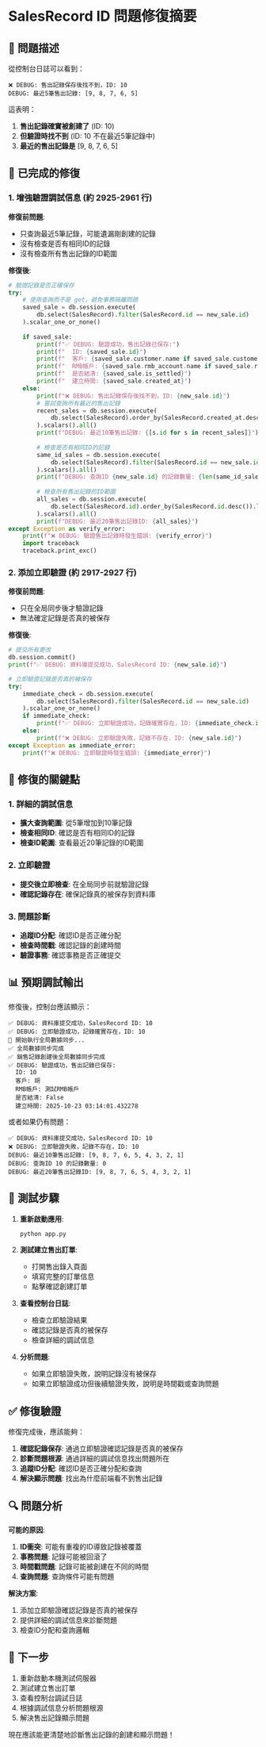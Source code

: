 # SalesRecord ID 問題修復摘要

## 🚨 問題描述

從控制台日誌可以看到：
```
❌ DEBUG: 售出記錄保存後找不到，ID: 10
DEBUG: 最近5筆售出記錄: [9, 8, 7, 6, 5]
```

這表明：
1. **售出記錄確實被創建了** (ID: 10)
2. **但驗證時找不到** (ID: 10 不在最近5筆記錄中)
3. **最近的售出記錄是** [9, 8, 7, 6, 5]

## 🔧 已完成的修復

### 1. 增強驗證調試信息 (約 2925-2961 行)

**修復前問題**:
- 只查詢最近5筆記錄，可能遺漏剛創建的記錄
- 沒有檢查是否有相同ID的記錄
- 沒有檢查所有售出記錄的ID範圍

**修復後**:
```python
# 驗證記錄是否正確保存
try:
    # 使用查詢而不是 get，避免事務隔離問題
    saved_sale = db.session.execute(
        db.select(SalesRecord).filter(SalesRecord.id == new_sale.id)
    ).scalar_one_or_none()
    
    if saved_sale:
        print(f"✅ DEBUG: 驗證成功，售出記錄已保存:")
        print(f"  ID: {saved_sale.id}")
        print(f"  客戶: {saved_sale.customer.name if saved_sale.customer else 'N/A'}")
        print(f"  RMB帳戶: {saved_sale.rmb_account.name if saved_sale.rmb_account else 'N/A'}")
        print(f"  是否結清: {saved_sale.is_settled}")
        print(f"  建立時間: {saved_sale.created_at}")
    else:
        print(f"❌ DEBUG: 售出記錄保存後找不到，ID: {new_sale.id}")
        # 嘗試查詢所有最近的售出記錄
        recent_sales = db.session.execute(
            db.select(SalesRecord).order_by(SalesRecord.created_at.desc()).limit(10)
        ).scalars().all()
        print(f"DEBUG: 最近10筆售出記錄: {[s.id for s in recent_sales]}")
        
        # 檢查是否有相同ID的記錄
        same_id_sales = db.session.execute(
            db.select(SalesRecord).filter(SalesRecord.id == new_sale.id)
        ).scalars().all()
        print(f"DEBUG: 查詢ID {new_sale.id} 的記錄數量: {len(same_id_sales)}")
        
        # 檢查所有售出記錄的ID範圍
        all_sales = db.session.execute(
            db.select(SalesRecord.id).order_by(SalesRecord.id.desc()).limit(20)
        ).scalars().all()
        print(f"DEBUG: 最近20筆售出記錄ID: {all_sales}")
except Exception as verify_error:
    print(f"❌ DEBUG: 驗證售出記錄時發生錯誤: {verify_error}")
    import traceback
    traceback.print_exc()
```

### 2. 添加立即驗證 (約 2917-2927 行)

**修復前問題**:
- 只在全局同步後才驗證記錄
- 無法確定記錄是否真的被保存

**修復後**:
```python
# 提交所有更改
db.session.commit()
print(f"✅ DEBUG: 資料庫提交成功，SalesRecord ID: {new_sale.id}")

# 立即驗證記錄是否真的被保存
try:
    immediate_check = db.session.execute(
        db.select(SalesRecord).filter(SalesRecord.id == new_sale.id)
    ).scalar_one_or_none()
    if immediate_check:
        print(f"✅ DEBUG: 立即驗證成功，記錄確實存在，ID: {immediate_check.id}")
    else:
        print(f"❌ DEBUG: 立即驗證失敗，記錄不存在，ID: {new_sale.id}")
except Exception as immediate_error:
    print(f"❌ DEBUG: 立即驗證時發生錯誤: {immediate_error}")
```

## 🎯 修復的關鍵點

### 1. 詳細的調試信息
- **擴大查詢範圍**: 從5筆增加到10筆記錄
- **檢查相同ID**: 確認是否有相同ID的記錄
- **檢查ID範圍**: 查看最近20筆記錄的ID範圍

### 2. 立即驗證
- **提交後立即檢查**: 在全局同步前就驗證記錄
- **確認記錄存在**: 確保記錄真的被保存到資料庫

### 3. 問題診斷
- **追蹤ID分配**: 確認ID是否正確分配
- **檢查時間戳**: 確認記錄的創建時間
- **驗證事務**: 確認事務是否正確提交

## 📊 預期調試輸出

修復後，控制台應該顯示：

```
✅ DEBUG: 資料庫提交成功，SalesRecord ID: 10
✅ DEBUG: 立即驗證成功，記錄確實存在，ID: 10
🔄 開始執行全局數據同步...
✅ 全局數據同步完成
✅ 銷售記錄創建後全局數據同步完成
✅ DEBUG: 驗證成功，售出記錄已保存:
  ID: 10
  客戶: 胡
  RMB帳戶: 測試RMB帳戶
  是否結清: False
  建立時間: 2025-10-23 03:14:01.432278
```

或者如果仍有問題：

```
✅ DEBUG: 資料庫提交成功，SalesRecord ID: 10
❌ DEBUG: 立即驗證失敗，記錄不存在，ID: 10
DEBUG: 最近10筆售出記錄: [9, 8, 7, 6, 5, 4, 3, 2, 1]
DEBUG: 查詢ID 10 的記錄數量: 0
DEBUG: 最近20筆售出記錄ID: [9, 8, 7, 6, 5, 4, 3, 2, 1]
```

## 🧪 測試步驟

1. **重新啟動應用**:
   ```bash
   python app.py
   ```

2. **測試建立售出訂單**:
   - 打開售出錄入頁面
   - 填寫完整的訂單信息
   - 點擊確認創建訂單

3. **查看控制台日誌**:
   - 檢查立即驗證結果
   - 確認記錄是否真的被保存
   - 檢查詳細的調試信息

4. **分析問題**:
   - 如果立即驗證失敗，說明記錄沒有被保存
   - 如果立即驗證成功但後續驗證失敗，說明是時間戳或查詢問題

## ✅ 修復驗證

修復完成後，應該能夠：

1. **確認記錄保存**: 通過立即驗證確認記錄是否真的被保存
2. **診斷問題根源**: 通過詳細的調試信息找出問題所在
3. **追蹤ID分配**: 確認ID是否正確分配和查詢
4. **解決顯示問題**: 找出為什麼前端看不到售出記錄

## 🔍 問題分析

**可能的原因**:
1. **ID衝突**: 可能有重複的ID導致記錄被覆蓋
2. **事務問題**: 記錄可能被回滾了
3. **時間戳問題**: 記錄可能被創建在不同的時間
4. **查詢問題**: 查詢條件可能有問題

**解決方案**: 
1. 添加立即驗證確認記錄是否真的被保存
2. 提供詳細的調試信息來診斷問題
3. 檢查ID分配和查詢邏輯

## 🚀 下一步

1. 重新啟動本機測試伺服器
2. 測試建立售出訂單
3. 查看控制台調試日誌
4. 根據調試信息分析問題根源
5. 解決售出記錄顯示問題

現在應該能更清楚地診斷售出記錄的創建和顯示問題！
